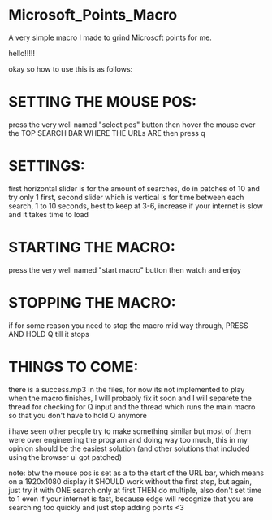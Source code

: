 # Microsoft_Points_Macro
A very simple macro I made to grind Microsoft points for me.

hello!!!!!

okay so how to use this is as follows:

# SETTING THE MOUSE POS:
press the very well named "select pos" button then hover the mouse over the TOP SEARCH BAR WHERE THE URLs ARE then press q

# SETTINGS:
first horizontal slider is for the amount of searches, do in patches of 10 and try only 1 first, second slider which is vertical is for time between each search, 1 to 10 seconds, best to keep at 3-6, increase if your internet is slow and it takes time to load

# STARTING THE MACRO:
press the very well named "start macro" button then watch and enjoy

# STOPPING THE MACRO:
if for some reason you need to stop the macro mid way through, PRESS AND HOLD Q till it stops

# THINGS TO COME:
there is a success.mp3 in the files, for now its not implemented to play when the macro finishes, I will probably fix it soon
and I will separete the thread for checking for Q input and the thread which runs the main macro so that you don't have to hold Q anymore

i have seen other people try to make something similar but most of them were over engineering the program and doing way too much, this in my opinion should be the easiest solution (and other solutions that included using the browser ui got patched)

note: btw the mouse pos is set as a to the start of the URL bar, which means on a 1920x1080 display it SHOULD work without the first step, but again, just try it with ONE search only at first THEN do multiple, also don't set time to 1 even if your internet is fast, because edge will recognize that you are searching too quickly and just stop adding points <3
